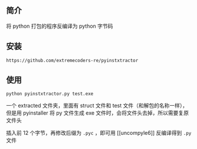 ## 简介

将 python 打包的程序反编译为 python 字节码
## 安装

```Github
https://github.com/extremecoders-re/pyinstxtractor
```
## 使用

```
python pyinstxtractor.py test.exe
```

一个 extracted 文件夹，里面有 struct 文件和 test 文件（和解包的名称一样），但是用 pyinstaller 将 py 文件生成 exe 文件时，会将文件头去掉，所以需要复原文件头

插入前 12 个字节，再修改后缀为 `.pyc` ，即可用 [[uncompyle6]] 反编译得到 `.py` 文件